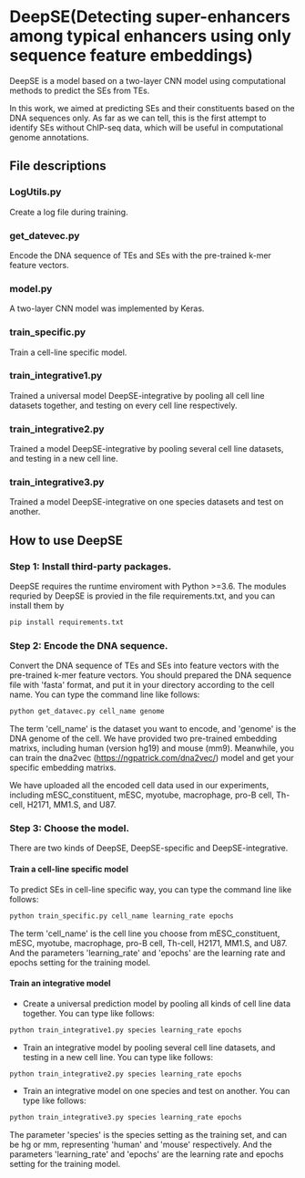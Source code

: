# DeepSE(Detecting super-enhancers among typical enhancers using only sequence feature embeddings)

DeepSE is a model based on a two-layer CNN model using computational methods to predict the SEs from TEs.

In this work, we aimed at predicting SEs and their constituents based on the DNA sequences only. As far as we can tell, this is the first attempt to identify SEs without ChIP-seq data, which will be useful in computational genome annotations. 

## **File descriptions**

### LogUtils.py

Create a log file during training.

### get_datevec.py

Encode the DNA sequence of TEs and SEs with the pre-trained k-mer feature vectors.

### model.py

A two-layer CNN model was implemented by Keras.

### train_specific.py

Train a cell-line specific model.

### train_integrative1.py

Trained a universal model DeepSE-integrative by pooling all cell line datasets together, and testing on every cell line respectively.

### train_integrative2.py

Trained a model DeepSE-integrative by pooling several cell line datasets, and testing in a new cell line. 

### train_integrative3.py

Trained a model DeepSE-integrative on one species datasets and test on another.



## **How to use DeepSE**

### **Step 1**: **Install third-party packages.**

DeepSE requires the runtime enviroment with Python >=3.6. The modules requried by DeepSE is provied in the file requirements.txt, and you can install them by

```python
pip install requirements.txt
```

### **Step 2**: **Encode the DNA sequence.**

Convert the DNA sequence of TEs and SEs into feature vectors with the pre-trained k-mer feature vectors. You should prepared the DNA sequence file with 'fasta' format, and put it in your directory according to the cell name. You can type the command line like follows:

```python
python get_datavec.py cell_name genome
```

The term 'cell_name' is the dataset you want to encode, and 'genome' is the DNA genome of the cell. We have provided two pre-trained embedding matrixs, including human (version hg19) and mouse (mm9). Meanwhile, you can train the dna2vec (https://ngpatrick.com/dna2vec/) model and get your specific embedding matrixs.

We have uploaded all the encoded cell data used in our experiments, including mESC_constituent, mESC, myotube, macrophage, pro-B cell, Th-cell, H2171, MM1.S, and U87. 

### **Step 3: Choose the model.**

There are two kinds of DeepSE, DeepSE-specific and DeepSE-integrative.

#### Train a cell-line specific model

To predict SEs in cell-line specific way, you can type the command line like follows:

```python
python train_specific.py cell_name learning_rate epochs
```

The term 'cell_name' is the cell line you choose from mESC_constituent, mESC, myotube, macrophage, pro-B cell, Th-cell, H2171, MM1.S, and U87. And the parameters 'learning_rate' and 'epochs' are the learning rate and epochs setting for the training model.

#### Train an integrative model

- Create a universal prediction model by pooling all kinds of cell line data together. You can type like follows:

```python
python train_integrative1.py species learning_rate epochs
```

- Train an integrative model by pooling several cell line datasets, and testing in a new cell line. You can type like follows:

```python
python train_integrative2.py species learning_rate epochs
```

- Train an integrative model on one species and test on another. You can type like follows:

```python
python train_integrative3.py species learning_rate epochs
```

The parameter 'species' is the species setting as the training set, and can be hg or mm, representing 'human' and 'mouse' respectively. And the parameters 'learning_rate' and 'epochs' are the learning rate and epochs setting for the training model.
